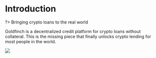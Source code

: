 # Introduction

?&gt; Bringing crypto loans to the real world

Goldfinch is a decentralized credit platform for crypto loans without collateral. This is the missing piece that finally unlocks crypto lending for most people in the world.

![](https://goldfinch.finance/images/city.png)

